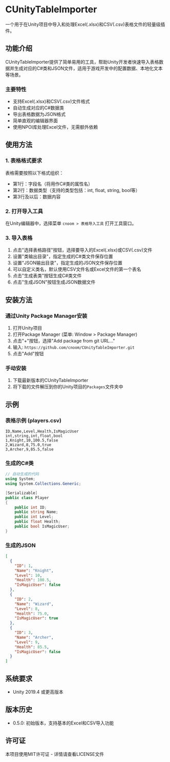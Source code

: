# CUnityTableImporter

一个用于在Unity项目中导入和处理Excel(.xlsx)和CSV(.csv)表格文件的轻量级插件。

## 功能介绍

CUnityTableImporter提供了简单易用的工具，帮助Unity开发者快速导入表格数据并生成对应的C#类和JSON文件，适用于游戏开发中的配置数据、本地化文本等场景。

### 主要特性

- 支持Excel(.xlsx)和CSV(.csv)文件格式
- 自动生成对应的C#数据类
- 导出表格数据为JSON格式
- 简单直观的编辑器界面
- 使用NPOI库处理Excel文件，无需额外依赖

## 使用方法

### 1. 表格格式要求

表格需要按照以下格式组织：
- 第1行：字段名（将用作C#类的属性名）
- 第2行：数据类型（支持的类型包括：int, float, string, bool等）
- 第3行及以后：数据内容

### 2. 打开导入工具

在Unity编辑器中，选择菜单 `cnoom > 表格导入工具` 打开工具窗口。

### 3. 导入表格

1. 点击"选择表格路径"按钮，选择要导入的Excel(.xlsx)或CSV(.csv)文件
2. 设置"类输出目录"，指定生成的C#类文件保存位置
3. 设置"JSON输出目录"，指定生成的JSON文件保存位置
4. 可以自定义类名，默认使用CSV文件名或Excel文件的第一个表名
5. 点击"生成表类"按钮生成C#类文件
6. 点击"生成JSON"按钮生成JSON数据文件

## 安装方法

### 通过Unity Package Manager安装

1. 打开Unity项目
2. 打开Package Manager (菜单: Window > Package Manager)
3. 点击"+"按钮，选择"Add package from git URL..."
4. 输入: `https://github.com/cnoom/CUnityTableImporter.git`
5. 点击"Add"按钮

### 手动安装

1. 下载最新版本的CUnityTableImporter
2. 将下载的文件解压到你的Unity项目的`Packages`文件夹中

## 示例

### 表格示例 (players.csv)

```
ID,Name,Level,Health,IsMagicUser
int,string,int,float,bool
1,Knight,10,100.5,false
2,Wizard,8,75.0,true
3,Archer,9,85.5,false
```

### 生成的C#类

```csharp
// 自动生成的代码
using System;
using System.Collections.Generic;

[Serializable]
public class Player
{
    public int ID;
    public string Name;
    public int Level;
    public float Health;
    public bool IsMagicUser;
}
```

### 生成的JSON

```json
[
  {
    "ID": 1,
    "Name": "Knight",
    "Level": 10,
    "Health": 100.5,
    "IsMagicUser": false
  },
  {
    "ID": 2,
    "Name": "Wizard",
    "Level": 8,
    "Health": 75.0,
    "IsMagicUser": true
  },
  {
    "ID": 3,
    "Name": "Archer",
    "Level": 9,
    "Health": 85.5,
    "IsMagicUser": false
  }
]
```

## 系统要求

- Unity 2019.4 或更高版本

## 版本历史

- 0.5.0: 初始版本，支持基本的Excel和CSV导入功能

## 许可证

本项目使用MIT许可证 - 详情请查看LICENSE文件